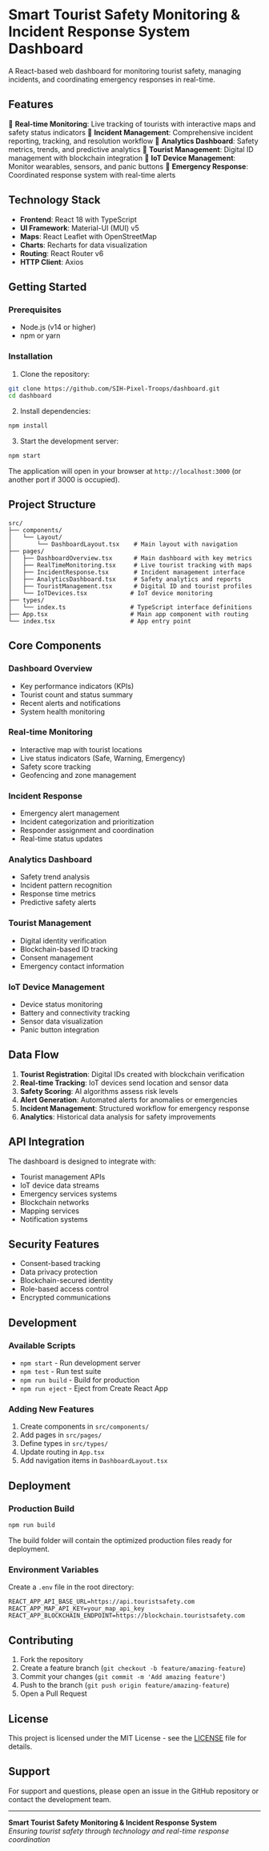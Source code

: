 # Smart Tourist Safety Monitoring & Incident Response System Dashboard

A React-based web dashboard for monitoring tourist safety, managing incidents, and coordinating emergency responses in real-time.

## Features

🔹 **Real-time Monitoring**: Live tracking of tourists with interactive maps and safety status indicators
🔹 **Incident Management**: Comprehensive incident reporting, tracking, and resolution workflow
🔹 **Analytics Dashboard**: Safety metrics, trends, and predictive analytics
🔹 **Tourist Management**: Digital ID management with blockchain integration
🔹 **IoT Device Management**: Monitor wearables, sensors, and panic buttons
🔹 **Emergency Response**: Coordinated response system with real-time alerts

## Technology Stack

- **Frontend**: React 18 with TypeScript
- **UI Framework**: Material-UI (MUI) v5
- **Maps**: React Leaflet with OpenStreetMap
- **Charts**: Recharts for data visualization
- **Routing**: React Router v6
- **HTTP Client**: Axios

## Getting Started

### Prerequisites

- Node.js (v14 or higher)
- npm or yarn

### Installation

1. Clone the repository:
```bash
git clone https://github.com/SIH-Pixel-Troops/dashboard.git
cd dashboard
```

2. Install dependencies:
```bash
npm install
```

3. Start the development server:
```bash
npm start
```

The application will open in your browser at `http://localhost:3000` (or another port if 3000 is occupied).

## Project Structure

```
src/
├── components/
│   └── Layout/
│       └── DashboardLayout.tsx    # Main layout with navigation
├── pages/
│   ├── DashboardOverview.tsx      # Main dashboard with key metrics
│   ├── RealTimeMonitoring.tsx     # Live tourist tracking with maps
│   ├── IncidentResponse.tsx       # Incident management interface
│   ├── AnalyticsDashboard.tsx     # Safety analytics and reports
│   ├── TouristManagement.tsx      # Digital ID and tourist profiles
│   └── IoTDevices.tsx            # IoT device monitoring
├── types/
│   └── index.ts                  # TypeScript interface definitions
├── App.tsx                       # Main app component with routing
└── index.tsx                     # App entry point
```

## Core Components

### Dashboard Overview
- Key performance indicators (KPIs)
- Tourist count and status summary
- Recent alerts and notifications
- System health monitoring

### Real-time Monitoring
- Interactive map with tourist locations
- Live status indicators (Safe, Warning, Emergency)
- Safety score tracking
- Geofencing and zone management

### Incident Response
- Emergency alert management
- Incident categorization and prioritization
- Responder assignment and coordination
- Real-time status updates

### Analytics Dashboard
- Safety trend analysis
- Incident pattern recognition
- Response time metrics
- Predictive safety alerts

### Tourist Management
- Digital identity verification
- Blockchain-based ID tracking
- Consent management
- Emergency contact information

### IoT Device Management
- Device status monitoring
- Battery and connectivity tracking
- Sensor data visualization
- Panic button integration

## Data Flow

1. **Tourist Registration**: Digital IDs created with blockchain verification
2. **Real-time Tracking**: IoT devices send location and sensor data
3. **Safety Scoring**: AI algorithms assess risk levels
4. **Alert Generation**: Automated alerts for anomalies or emergencies
5. **Incident Management**: Structured workflow for emergency response
6. **Analytics**: Historical data analysis for safety improvements

## API Integration

The dashboard is designed to integrate with:
- Tourist management APIs
- IoT device data streams
- Emergency services systems
- Blockchain networks
- Mapping services
- Notification systems

## Security Features

- Consent-based tracking
- Data privacy protection
- Blockchain-secured identity
- Role-based access control
- Encrypted communications

## Development

### Available Scripts

- `npm start` - Run development server
- `npm test` - Run test suite
- `npm run build` - Build for production
- `npm run eject` - Eject from Create React App

### Adding New Features

1. Create components in `src/components/`
2. Add pages in `src/pages/`
3. Define types in `src/types/`
4. Update routing in `App.tsx`
5. Add navigation items in `DashboardLayout.tsx`

## Deployment

### Production Build

```bash
npm run build
```

The build folder will contain the optimized production files ready for deployment.

### Environment Variables

Create a `.env` file in the root directory:

```
REACT_APP_API_BASE_URL=https://api.touristsafety.com
REACT_APP_MAP_API_KEY=your_map_api_key
REACT_APP_BLOCKCHAIN_ENDPOINT=https://blockchain.touristsafety.com
```

## Contributing

1. Fork the repository
2. Create a feature branch (`git checkout -b feature/amazing-feature`)
3. Commit your changes (`git commit -m 'Add amazing feature'`)
4. Push to the branch (`git push origin feature/amazing-feature`)
5. Open a Pull Request

## License

This project is licensed under the MIT License - see the [LICENSE](LICENSE) file for details.

## Support

For support and questions, please open an issue in the GitHub repository or contact the development team.

---

**Smart Tourist Safety Monitoring & Incident Response System**  
*Ensuring tourist safety through technology and real-time response coordination*
